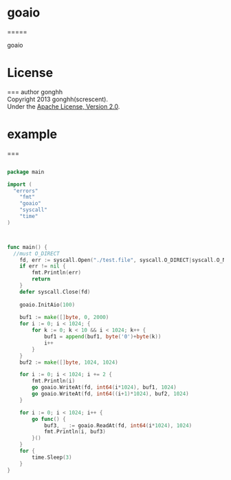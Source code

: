 # goaio
=====

goaio

# License
===
author gonghh   
Copyright 2013 gonghh(screscent).  
Under the [Apache License, Version 2.0](http://www.apache.org/licenses/LICENSE-2.0.html).  

# example
===

```go  

package main

import (
  "errors"
	"fmt"
	"goaio"
	"syscall"
	"time"
)



func main() {
  //must O_DIRECT
	fd, err := syscall.Open("./test.file", syscall.O_DIRECT|syscall.O_NONBLOCK|syscall.O_RDWR, 0600)
	if err != nil {
		fmt.Println(err)
		return
	}
	defer syscall.Close(fd)
  
	goaio.InitAio(100)
  
	buf1 := make([]byte, 0, 2000)
	for i := 0; i < 1024; {
		for k := 0; k < 10 && i < 1024; k++ {
			buf1 = append(buf1, byte('0')+byte(k))
			i++
		}
	}
	buf2 := make([]byte, 1024, 1024)

	for i := 0; i < 1024; i += 2 {
		fmt.Println(i)
		go goaio.WriteAt(fd, int64(i*1024), buf1, 1024)
		go goaio.WriteAt(fd, int64((i+1)*1024), buf2, 1024)
	}

	for i := 0; i < 1024; i++ {
		go func() {
			buf3, _ := goaio.ReadAt(fd, int64(i*1024), 1024)
			fmt.Println(i, buf3)
		}()
	}
	for {
		time.Sleep(3)
	}
}

```
